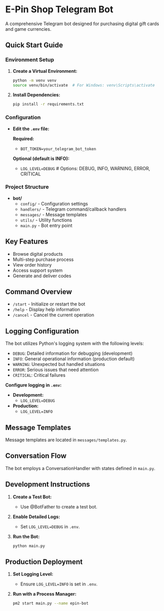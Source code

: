 # E-Pin Shop Telegram Bot

A comprehensive Telegram bot designed for purchasing digital gift cards and game currencies.

## Quick Start Guide

### Environment Setup

1. **Create a Virtual Environment:**
   ```bash
   python -m venv venv
   source venv/bin/activate  # For Windows: venv\Scripts\activate
   ```

2. **Install Dependencies:**
   ```bash
   pip install -r requirements.txt
   ```

### Configuration

- **Edit the `.env` file:**

  **Required:**
  - `BOT_TOKEN=your_telegram_bot_token`

  **Optional (default is INFO):**
  - `LOG_LEVEL=DEBUG`  # Options: DEBUG, INFO, WARNING, ERROR, CRITICAL

### Project Structure

- **bot/**
  - `config/` - Configuration settings
  - `handlers/` - Telegram command/callback handlers
  - `messages/` - Message templates
  - `utils/` - Utility functions
  - `main.py` - Bot entry point

## Key Features

- Browse digital products
- Multi-step purchase process
- View order history
- Access support system
- Generate and deliver codes

## Command Overview

- `/start` - Initialize or restart the bot
- `/help` - Display help information
- `/cancel` - Cancel the current operation

## Logging Configuration

The bot utilizes Python's logging system with the following levels:

- `DEBUG`: Detailed information for debugging (development)
- `INFO`: General operational information (production default)
- `WARNING`: Unexpected but handled situations
- `ERROR`: Serious issues that need attention
- `CRITICAL`: Critical failures

**Configure logging in `.env`:**

- **Development:**
  - `LOG_LEVEL=DEBUG`
- **Production:**
  - `LOG_LEVEL=INFO`

## Message Templates

Message templates are located in `messages/templates.py`.

## Conversation Flow

The bot employs a ConversationHandler with states defined in `main.py`.

## Development Instructions

1. **Create a Test Bot:**
   - Use @BotFather to create a test bot.

2. **Enable Detailed Logs:**
   - Set `LOG_LEVEL=DEBUG` in `.env`.

3. **Run the Bot:**
   ```bash
   python main.py
   ```

## Production Deployment

1. **Set Logging Level:**
   - Ensure `LOG_LEVEL=INFO` is set in `.env`.

2. **Run with a Process Manager:**
   ```bash
   pm2 start main.py --name epin-bot
   ```
